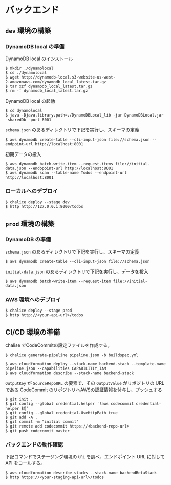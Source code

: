 # バックエンド
## `dev` 環境の構築
### DynamoDB local の準備
DynamoDB local のインストール
```
$ mkdir ./dynamolocal
$ cd ./dynamolocal
$ wget http://dynamodb-local.s3-website-us-west-2.amazonaws.com/dynamodb_local_latest.tar.gz
$ tar xzf dynamodb_local_latest.tar.gz
$ rm -f dynamodb_local_latest.tar.gz 
```
DynamoDB local の起動
```
$ cd dynamolocal
$ java -Djava.library.path=./DynamoDBLocal_lib -jar DynamoDBLocal.jar -sharedDb -port 8001
```
`schema.json` のあるディレクトリで下記を実行し、スキーマの定義
```
$ aws dynamodb create-table --cli-input-json file://schema.json --endpoint-url http://localhost:8001
```
初期データの投入
```
$ aws dynamodb batch-write-item --request-items file://initial-data.json --endopoint-url http://localhost:8001
$ aws dynamodb scan --table-name Todos --endpoint-url http://localhost:8001
```

### ローカルへのデプロイ
```
$ chalice deploy --stage dev
$ http http://127.0.0.1:8000/todos
```


## `prod` 環境の構築
### DynamoDB の準備
`schema.json` のあるディレクトリで下記を実行し、スキーマの定義
```
$ aws dynamodb create-table --cli-input-json file://schema.json
```
`initial-data.json` のあるディレクトリで下記を実行し、データを投入
```
$ aws dynamodb batch-write-item --request-item file://initial-data.json
```

### AWS 環境へのデプロイ
```
$ chalice deploy --stage prod
$ http http://<your-api-url>/todos
```

## CI/CD 環境の準備
chalise でCodeCommitの設定ファイルを作成する。
```
$ chalice generate-pipeline pipeline.json -b buildspec.yml
```
```
$ aws cloudformation deploy --stack-name backend-stack --template-name pipeline.json --capabilities CAPABILITIY_IAM
$ aws cloudformation describe --stack-name backend-stack
```
`OutputKey` が `SourceRepoURL` の要素で、その `OutputValue` がリポジトリの URL である
CodeCommit のリポジトリへAWSの認証情報を付与し、プッシュする
```
$ git init .
$ git config --global credential.helper '!aws codecommit credential-helper $@'
$ git config --global credential.UseHttpPath true
$ git add -A .
$ git commit -m "initial commit"
$ git remote add codecommit https://<backend-repo-url>
$ git push codecommit master
```

### バックエンドの動作確認
下記コマンドでステージング環境の `URL` を調べ、エンドポイント URL に対して API をコールする。
```
$ aws cloudformation describe-stacks --stack-name backendBetaStack
$ http https://<your-staging-api-url>/todos
```

